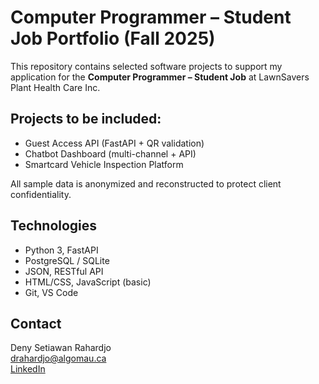 # Computer Programmer – Student Job Portfolio (Fall 2025)

This repository contains selected software projects to support my application for the **Computer Programmer – Student Job** at LawnSavers Plant Health Care Inc.

## Projects to be included:

- Guest Access API (FastAPI + QR validation)
- Chatbot Dashboard (multi-channel + API)
- Smartcard Vehicle Inspection Platform

All sample data is anonymized and reconstructed to protect client confidentiality.  


## Technologies

- Python 3, FastAPI
- PostgreSQL / SQLite
- JSON, RESTful API
- HTML/CSS, JavaScript (basic)
- Git, VS Code

## Contact

Deny Setiawan Rahardjo  
drahardjo@algomau.ca  
[LinkedIn](https://linkedin.com/in/denysetya)

